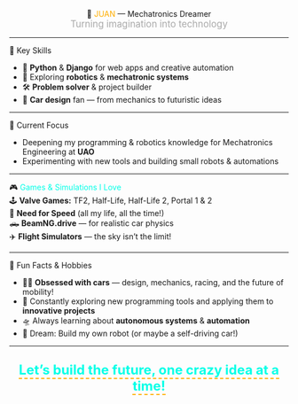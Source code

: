 

<div align="center">
  <div class="about-title">🚀 <span style="color:#ffae00;">JUAN</span> — Mechatronics Dreamer</div>
  <div style="font-size:1.2em; color:#aaa;">Turning imagination into <span class="highlight">technology</span></div>
</div>

---

<div class="section-header">🔑 Key Skills</div>

- <span class="emoji">🐍</span> <b>Python</b> & <b>Django</b> for web apps and creative automation
- <span class="emoji">🤖</span> Exploring <b>robotics</b> & <b>mechatronic systems</b>
- <span class="emoji">🛠️</span> <b>Problem solver</b> & project builder
- <span class="emoji">🚗</span> <b>Car design</b> fan — from mechanics to futuristic ideas

---

<div class="section-header">🎯 Current Focus</div>
<ul>
  <li>Deepening my programming & robotics knowledge for Mechatronics Engineering at <b>UAO</b></li>
  <li>Experimenting with new tools and building small robots & automations</li>
</ul>

---

<div class="section-header">🎮 <span style="color:#00ffe7;">Games & Simulations I Love</span></div>
<div class="games-list">
  <span class="emoji">🕹️</span>
  <b>Valve Games:</b> TF2, Half-Life, Half-Life 2, Portal 1 & 2 <br>
  <span class="emoji">🏁</span>
  <b>Need for Speed</b> (all my life, all the time!) <br>
  <span class="emoji">🛻</span>
  <b>BeamNG.drive</b> — for realistic car physics <br>
  <span class="emoji">✈️</span>
  <b>Flight Simulators</b> — the sky isn’t the limit!
</div>

---

<div class="section-header">🤩 Fun Facts & Hobbies</div>

- <span class="car-emoji">🚗💨</span> <b>Obsessed with cars</b> — design, mechanics, racing, and the future of mobility!
- <span class="emoji">🧩</span> Constantly exploring new programming tools and applying them to <b>innovative projects</b>
- <span class="emoji">🛸</span> Always learning about <b>autonomous systems</b> & <b>automation</b>
- <span class="emoji">🥽</span> Dream: Build my own robot (or maybe a self-driving car!)

---

<div align="center" style="margin:2em 0;">
  <span style="font-size:1.7em; color:#00ffe7; font-weight:bold; border-bottom:2px dashed #ffae00;">Let’s build the future, one crazy idea at a time!</span>
</div>
